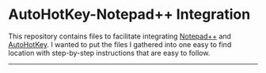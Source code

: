 AutoHotKey-Notepad++ Integration
================================

This repository contains files to facilitate integrating  [Notepad++][1]
and [AutoHotKey][2]. I wanted to put the files I gathered into one  easy
to find location with step-by-step instructions that are easy to follow.

------------------------------------------------------------------------

[1]:    http://k4gdw.us/OWJD5I  ("Link to Notepad++")
[2]:    http://k4gdw.us/1c53N5P ("Link to AutoHotKey")
